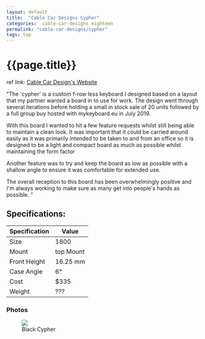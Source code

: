 ```yaml
---
layout: default
title:  "Cable Car Designs Cypher"
categories:  cable-car-designs eighteen
permalink: "cable-car-designs/cypher"
tags: top
---
```

# {{page.title}}

ref link: [Cable Car Design's Website](https://cablecardesigns.co/designs/cypher/)

"The 'cypher' is a custom f-row less keyboard I designed based on a layout that my partner wanted a board in to use for work. The design went through several iterations before holding a small in stock sale of 20 units followed by a full group buy hosted with mykeyboard.eu in July 2019.

With this board I wanted to hit a few feature requests whilst still being able to maintain a clean look. It was important that it could be carried around easily as it was primarily intended to be taken to and from an office so it is designed to be a light and compact board as much as possible whilst maintaining the form factor

Another feature was to try and keep the board as low as possible with a shallow angle to ensure it was comfortable for extended use.

The overall reception to this board has been overwhelmingly positive and I'm always working to make sure as many get into people's hands as possible.
"

## Specifications:

| Specification | Value |
|---|---|
| Size | 1800 |
| Mount | top Mount |
| Front Height | 16.25 mm |
| Case Angle | 6° |
| Cost | $335 |
| Weight | ??? |

### Photos
<figure>
  <img src="{{ 'assets/images/cable-car-designs/cypher/black-cypher.png' | relative_url }}">
  <figcaption>Black Cypher</figcaption>
</figure>
